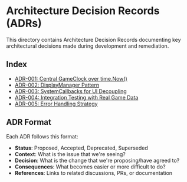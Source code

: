 # Architecture Decision Records (ADRs)

This directory contains Architecture Decision Records documenting key architectural decisions made during development and remediation.

## Index

- [ADR-001: Central GameClock over time.Now()](ADR-001-central-gameclock.md)
- [ADR-002: DisplayManager Pattern](ADR-002-displaymanager-pattern.md)  
- [ADR-003: SystemCallbacks for UI Decoupling](ADR-003-systemcallbacks-decoupling.md)
- [ADR-004: Integration Testing with Real Game Data](ADR-004-integration-testing-real-data.md)
- [ADR-005: Error Handling Strategy](ADR-005-error-handling-strategy.md)

## ADR Format

Each ADR follows this format:
- **Status**: Proposed, Accepted, Deprecated, Superseded
- **Context**: What is the issue that we're seeing?
- **Decision**: What is the change that we're proposing/have agreed to?
- **Consequences**: What becomes easier or more difficult to do?
- **References**: Links to related discussions, PRs, or documentation
